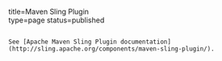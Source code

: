 title=Maven Sling Plugin		
type=page
status=published
~~~~~~

See [Apache Maven Sling Plugin documentation](http://sling.apache.org/components/maven-sling-plugin/).
